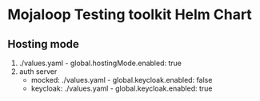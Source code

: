 # Mojaloop Testing toolkit Helm Chart

## Hosting mode

1. ./values.yaml - global.hostingMode.enabled: true
2. auth server
    - mocked: ./values.yaml - global.keycloak.enabled: false
    - keycloak: ./values.yaml - global.keycloak.enabled: true
